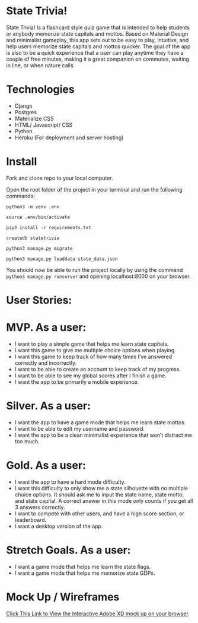 # State Trivia!
State Trivia! Is a flashcard style quiz game that is intended to help students or anybody memorize state capitals and mottos. 
Based on Material Design and minimalist gameplay, this app sets out to be easy to play, intuitive, and help users memorize state capitals and mottos quicker. 
The goal of the app is also to be a quick experience that a user can play anytime they have a couple of free minutes, making it a great companion on commutes, waiting in line, or when nature calls.

# Technologies

* Django
* Postgres
* Materialize CSS
* HTML/ Javascript/ CSS
* Python
* Heroku (For deployment and server hosting)

# Install 
Fork and clone repo to your local computer.

Open the root folder of the project in your terminal and run the following commands:

```python3 -m venv .env```

```source .env/bin/activate``` 

```pip3 install -r requirements.txt```

```createdb statetrivia```

```python3 manage.py migrate```

```python3 manage.py loaddata state_data.json```

You should now be able to run the project locally by using the command ```python3 manage.py runserver``` and opening localhost:8000 on your browser.

# User Stories:

# MVP. As a user:
* I want to play a simple game that helps me learn state capitals.
* I want this game to give me multiple choice options when playing.
* I want this game to keep track of how many times I’ve answered correctly and incorrectly.
* I want to be able to create an account to keep track of my progress.
* I want to be able to see my global scores after I finish a game.
* I want the app to be primarily a mobile experience.

# Silver. As a user:
* I want the app to have a game mode that helps me learn state mottos.
* I want to be able to edit my username and password.
* I want the app to be a clean minimalist experience that won’t distract me too much.

# Gold. As a user:
* I want the app to have a hard mode difficulty.
* I want this difficulty to only show me a state silhouette with no multiple choice options. It should ask me to input the state name, state motto, and state capital. A correct answer in this mode only counts if you get all 3 answers correctly.
* I want to compete with other users, and have a high score section, or leaderboard.
* I want a desktop version of the app.


# Stretch Goals. As a user:
* I want a game mode that helps me learn the state flags.
* I want a game mode that helps me memorize state GDPs.

# Mock Up / Wireframes

[Click This Link to View the Interactive Adobe XD mock up on your browser](https://xd.adobe.com/view/8433e3eb-0b53-4677-b733-88eca7fca1e5-d160/?fullscreen "Title").
